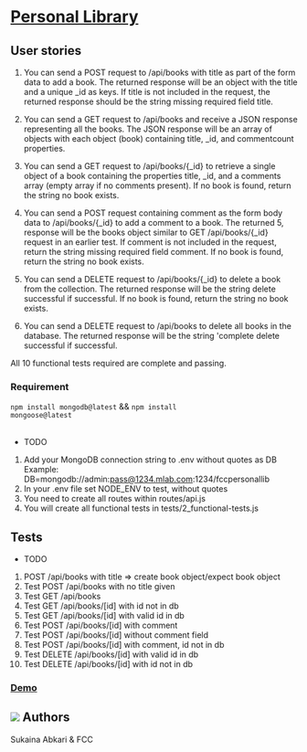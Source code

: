 # [Personal Library](https://www.freecodecamp.org/learn/quality-assurance/quality-assurance-projects/personal-library)


## User stories

1. You can send a POST request to /api/books with title as part of the form data to add a book. The returned response will be an object with the title and a unique _id as keys. If title is not included in the request, the returned response should be the string missing required field title.

2. You can send a GET request to /api/books and receive a JSON response representing all the books. The JSON response will be an array of objects with each object (book) containing title, _id, and commentcount properties.

3. You can send a GET request to /api/books/{_id} to retrieve a single object of a book containing the properties title, _id, and a comments array (empty array if no comments present). If no book is found, return the string no book exists.

4. You can send a POST request containing comment as the form body data to /api/books/{_id} to add a comment to a book. The returned 5, response will be the books object similar to GET /api/books/{_id} request in an earlier test. If comment is not included in the request, return the string missing required field comment. If no book is found, return the string no book exists.

6. You can send a DELETE request to /api/books/{_id} to delete a book from the collection. The returned response will be the string delete successful if successful. If no book is found, return the string no book exists.

7. You can send a DELETE request to /api/books to delete all books in the database. The returned response will be the string 'complete delete successful if successful.

All 10 functional tests required are complete and passing.

### Requirement
<code>npm install mongodb@latest</code> && <code>npm install mongoose@latest</code> <br><br>

- TODO
1. Add your MongoDB connection string to .env without quotes as DB Example: DB=mongodb://admin:pass@1234.mlab.com:1234/fccpersonallib <!-- <img src="https://img.icons8.com/emoji/15/000000/check-mark-emoji.png"/>-->
2. In your .env file set NODE_ENV to test, without quotes <!-- <img src="https://img.icons8.com/emoji/15/000000/check-mark-emoji.png"/>-->
3. You need to create all routes within routes/api.js <!-- <img src="https://img.icons8.com/emoji/15/000000/check-mark-emoji.png"/>-->
4. You will create all functional tests in tests/2_functional-tests.js
 <!-- <img src="https://img.icons8.com/emoji/15/000000/check-mark-emoji.png"/>-->

## Tests

- TODO

1. POST /api/books with title => create book object/expect book object <!--<img src="https://img.icons8.com/emoji/15/000000/check-mark-emoji.png"/>-->
2. Test POST /api/books with no title given <!--<img src="https://img.icons8.com/emoji/15/000000/check-mark-emoji.png"/>-->
3. Test GET /api/books <!--<img src="https://img.icons8.com/emoji/15/000000/check-mark-emoji.png"/>-->
4. Test GET /api/books/[id] with id not in db <!--<img src="https://img.icons8.com/emoji/15/000000/check-mark-emoji.png"/>-->
5. Test GET /api/books/[id] with valid id in db <!--<img src="https://img.icons8.com/emoji/15/000000/check-mark-emoji.png"/>-->
6. Test POST /api/books/[id] with comment <!--<img src="https://img.icons8.com/emoji/15/000000/check-mark-emoji.png"/>-->
7. Test POST /api/books/[id] without comment field <!--<img src="https://img.icons8.com/emoji/15/000000/check-mark-emoji.png"/>-->
8. Test POST /api/books/[id] with comment, id not in db <!--<img src="https://img.icons8.com/emoji/15/000000/check-mark-emoji.png"/>-->
9. Test DELETE /api/books/[id] with valid id in db <!--<img src="https://img.icons8.com/emoji/15/000000/check-mark-emoji.png"/>-->
10. Test DELETE /api/books/[id] with id not in db <!--<img src="https://img.icons8.com/emoji/15/000000/check-mark-emoji.png"/>-->


### <a>[Demo](https://boilerplate-project-library.sukainaabkari.repl.co)</a>

## <a href="https://www.freecodecamp.org/suki-220" target="_blank"><img src="https://img.icons8.com/external-sbts2018-lineal-color-sbts2018/30/000000/external-developer-women-profession-sbts2018-lineal-color-sbts2018.png"/></a> Authors
<!-- https://img.icons8.com/external-sbts2018-lineal-color-sbts2018/150/000000/external-developer-women-profession-sbts2018-lineal-color-sbts2018.png -->
Sukaina Abkari & FCC